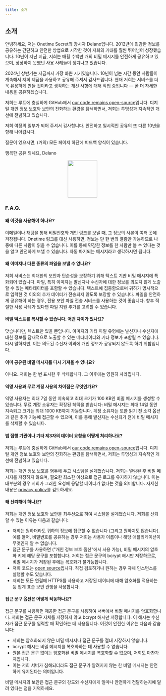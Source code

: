 ```yaml
---
title: 소개
---
```


<article class="prose dark:prose-invert md:prose-lg lg:prose-xl">
  <h2>
    소개
  </h2>

  <p>
    안녕하세요, 저는 Onetime Secret의 창시자 Delano입니다. 2012년에 민감한 정보를 공유하는 간단하고 안전한 방법으로 시작한 것이 저희의 기대를 훨씬 뛰어넘어 성장했습니다. 10년이 지난 지금, 저희는 매월 수백만 개의 비밀 메시지를 안전하게 공유하고 있으며, 상상하지 못했던 사용 사례들이 생겨나고 있습니다.
  </p>

  <p>
    2024년 상반기는 지금까지 가장 바쁜 시기였습니다. 10년이 넘는 시간 동안 사람들이 계속해서 저희 제품을 사용하고 공유해 주셔서 감사드립니다. 현재 저희는 서비스를 더욱 유용하게 만들 것이라고 생각하는 개선 사항에 대해 작업 중입니다 — 곧 더 자세한 내용을 공유하겠습니다.
  </p>

  <p>
    저희는 루트에 충실하게 GitHub에서 <a href="https://github.com/onetimesecret/onetimesecret">our code remains open-source</a>입니다. 디지털 개인 정보 보호와 보안의 진화하는 환경을 탐색하면서, 저희는 투명성과 지속적인 개선에 전념하고 있습니다.
  </p>

  <p>
    저희 여정의 일부가 되어 주셔서 감사합니다. 안전하고 일시적인 공유의 또 다른 10년을 향해 나아갑시다.
  </p>

  <p>
    질문이 있으시면, (거의) 모든 페이지 하단에 피드백 양식이 있습니다.
  </p>

  <p>
    행복한 공유 되세요,
Delano
  </p>

  <p style="margin-left: 40%; margin-right: 40%">
    <a
      href="https://delanotes.com/"
      title="Delano Mandelbaum"><img
        src="/etc/img/delano-g.png"
        width="95"
        height="120"
        border="0"
      /></a>
  </p>

  <h3>F.A.Q.</h3>

  <h4>왜 이것을 사용해야 하나요?</h4>
  <p>
    이메일이나 채팅을 통해 비밀번호와 개인 링크를 보낼 때, 그 정보의 사본이 여러 곳에 저장됩니다. Onetime 링크를 대신 사용하면, 정보는 단 한 번의 열람만 가능하므로 나중에 다른 사람이 읽을 수 없습니다. 이를 통해 민감한 정보를 한 사람만 볼 수 있다는 것을 알고 안전하게 보낼 수 있습니다. 자동 파기되는 메시지라고 생각하시면 됩니다.
  </p>

  <h4>왜 이미지나 다른 종류의 파일을 보낼 수 없나요?</h4>
  <p>
    저희 서비스는 최대한의 보안과 단순성을 보장하기 위해 텍스트 기반 비밀 메시지에 특화되어 있습니다. 파일, 특히 이미지는 발신자나 수신자에 대한 정보를 의도치 않게 노출할 수 있는 메타데이터를 포함할 수 있습니다. 텍스트에 집중함으로써 귀하가 명시적으로 입력한 것 이외의 추가 데이터가 전송되지 않도록 보장할 수 있습니다. 파일을 안전하게 공유해야 하는 경우, 전용 보안 파일 전송 서비스를 사용하는 것이 좋습니다. 향후 적절한 사용 사례가 있다면 파일 지원 추가를 고려할 수 있습니다.
  </p>

  <h4>비밀 텍스트를 복사할 수 있습니다. 어떤 차이가 있나요?</h4>
  <p>
    맞습니다만, 텍스트만 있을 뿐입니다. 이미지와 기타 파일 유형에는 발신자나 수신자에 대한 정보를 잠재적으로 노출할 수 있는 메타데이터와 기타 정보가 포함될 수 있습니다. 다시 말하지만, 이는 의도된 수신자 이외에 개인 정보가 공유되지 않도록 하기 위함입니다.
  </p>

  <h4>이미 공유된 비밀 메시지를 다시 가져올 수 있나요?</h4>
  <p>
    아니요. 저희는 한 번 표시한 후 삭제합니다. 그 이후에는 영원히 사라집니다.
  </p>

  <h4>익명 사용과 무료 계정 사용의 차이점은 무엇인가요?</h4>
  <p>
    익명 사용자는 최대 7일 동안 지속되고 최대 크기가 100 KB인 비밀 메시지를 생성할 수 있습니다. 무료 계정 소유자는 확장된 혜택을 받습니다: 비밀 메시지는 최대 14일 동안 지속되고 크기는 최대 1000 KB까지 가능합니다. 계정 소유자는 또한 읽기 전 소각 옵션과 같은 추가 기능에 접근할 수 있으며, 이를 통해 발신자는 수신되기 전에 비밀 메시지를 삭제할 수 있습니다.
  </p>

  <h4>법 집행 기관이나 기타 제3자의 데이터 요청을 어떻게 처리하나요?</h4>
  <p>
    저희는 루트에 충실하게 GitHub에서 <a href="https://github.com/onetimesecret/onetimesecret">our code remains open-source</a>입니다. 디지털 개인 정보 보호와 보안의 진화하는 환경을 탐색하면서, 저희는 투명성과 지속적인 개선에 전념하고 있습니다.
  </p>
  <p>
    저희는 개인 정보 보호를 염두에 두고 시스템을 설계했습니다. 저희는 열람된 후 비밀 메시지를 저장하지 않으며, 필요한 최소한 이상으로 접근 로그를 유지하지 않습니다. 이는 대부분의 경우 저희가 그러한 요청에 응답할 데이터가 없다는 것을 의미합니다. 자세한 내용은 <a href="/privacy">privacy policy</a>를 검토하세요.
  </p>

  <h4>왜 신뢰해야 하나요?</h4>
  <p>
    저희는 개인 정보 보호와 보안을 최우선으로 하여 시스템을 설계했습니다. 저희를 신뢰할 수 있는 이유는 다음과 같습니다:
  </p>
  <ul>
    <li>저희는 원하더라도 귀하의 정보에 접근할 수 없습니다 (그리고 원하지도 않습니다). 예를 들어, 비밀번호를 공유하는 경우 저희는 사용자 이름이나 해당 애플리케이션이 무엇인지 알 수 없습니다.</li>
    <li>접근 문구를 사용하면 ("개인 정보 보호 옵션"에서 사용 가능), 비밀 메시지의 암호화 키에 해당 문구를 포함합니다. 저희는 접근 문구의 bcrypt 해시만 저장하므로, 비밀 메시지가 저장된 후에는 복호화가 불가능합니다.</li>
    <li>저희 코드는 <a href="https://github.com/onetimesecret/onetimesecret">open source</a>입니다. 직접 검토하거나 원하는 경우 자체 인스턴스를 실행할 수도 있습니다.</li>
    <li>저희는 모든 연결에 HTTPS를 사용하고 저장된 데이터에 대해 암호화를 적용하는 등 업계 표준 보안 관행을 사용합니다.</li>
  </ul>

  <h4>접근 문구 옵션은 어떻게 작동하나요?</h4>
  <p>
    접근 문구를 사용하면 제공한 접근 문구를 사용하여 서버에서 비밀 메시지를 암호화합니다. 저희는 접근 문구 자체를 저장하지 않고 bcrypt 해시만 저장합니다. 이 해시는 수신자가 접근 문구를 입력할 때 확인하는 데 사용됩니다. 이것이 안전한 이유는 다음과 같습니다:
  </p>
  <ul>
    <li>저희는 암호화되지 않은 비밀 메시지나 접근 문구를 절대 저장하지 않습니다.</li>
    <li>bcrypt 해시는 비밀 메시지를 복호화하는 데 사용할 수 없습니다.</li>
    <li>원본 접근 문구 없이는 암호화된 비밀 메시지를 복호화할 수 없으며, 저희도 마찬가지입니다.</li>
    <li>이는 저희 서버가 침해되더라도 접근 문구가 알려지지 않는 한 비밀 메시지는 안전하게 유지된다는 의미입니다.</li>
  </ul>
  <p>
    비밀 메시지의 보안은 접근 문구의 강도와 수신자에게 얼마나 안전하게 전달하는지에 달려 있다는 점을 기억하세요.
  </p>
</article>
